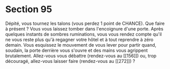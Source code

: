 # Section 95

Dépité, vous tournez les talons (vous perdez 1 point de CHANCE). Que faire à présent ? Vous vous laissez tomber dans l'encoignure d'une porte. Après quelques instants de sombres ruminations, vous vous rendez compte qu'il ne vous reste plus qu'à regagner votre hôtel et à tout reprendre à zéro demain. Vous esquissez le mouvement de vous lever pour partir quand, soudain, la porte derrière vous s'ouvre et des mains vous agrippent brutalement. Allez-vous vous débattre (rendez-vous au [[156]]) ou, trop découragé, allez-vous laisser faire (rendez-vous au [[272]]) ?